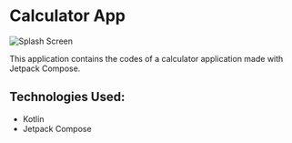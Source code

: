 
# Calculator App

![Splash Screen](https://github.com/muhammed-turgut/imageRaw/blob/main/CalculatorApp-MT%20%E2%80%93%20Calculator.kt.png?raw=true)

This application contains the codes of a calculator application made with Jetpack Compose.

## Technologies Used:
- Kotlin
- Jetpack Compose
